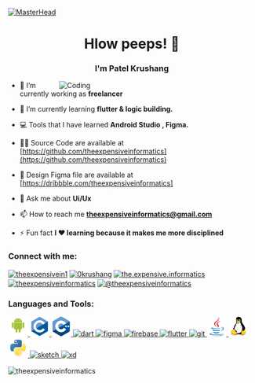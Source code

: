 [![MasterHead](https://media-exp1.licdn.com/dms/image/C4D16AQG5_GnnhCBhIw/profile-displaybackgroundimage-shrink_350_1400/0/1654081865744?e=1675900800&v=beta&t=j29010de7-b4oj8g2OhP77eLZGBpUR71L7GnPO3PEns)](https://github.com/theexpensiveinformatics)
<h1 align="center">Hlow peeps! 👋</h1>
<h3 align="center">I'm Patel Krushang</h3>
<img align="right" alt="Coding" width="400" src="https://cdn3d.iconscout.com/3d/premium/thumb/boy-using-laptop-on-bean-bag-5565311-4688332.png">

- 🔭 I’m currently working as **freelancer**

- 🌱 I’m currently learning **flutter & logic building.**

- 💻 Tools that I have learned **Android Studio , Figma.**

- 👨‍💻 Source Code are available at [https://github.com/theexpensiveinformatics](https://github.com/theexpensiveinformatics)

- 🎨 Design Figma file are available at [https://dribbble.com/theexpensiveinformatics]

-  💬 Ask me about **Ui/Ux**

- 📫 How to reach me **theexpensiveinformatics@gmail.com**

- ⚡ Fun fact **I ❤️ learning because it makes me more disciplined**

<h3 align="left">Connect with me:</h3>
<p align="left">
<a href="https://twitter.com/theexpensivein1" target="blank"><img align="center" src="https://raw.githubusercontent.com/rahuldkjain/github-profile-readme-generator/master/src/images/icons/Social/twitter.svg" alt="theexpensivein1" height="30" width="40" /></a>
<a href="https://linkedin.com/in/0krushang" target="blank"><img align="center" src="https://raw.githubusercontent.com/rahuldkjain/github-profile-readme-generator/master/src/images/icons/Social/linked-in-alt.svg" alt="0krushang" height="30" width="40" /></a>
<a href="https://instagram.com/the.expensive.informatics" target="blank"><img align="center" src="https://raw.githubusercontent.com/rahuldkjain/github-profile-readme-generator/master/src/images/icons/Social/instagram.svg" alt="the.expensive.informatics" height="30" width="40" /></a>
<a href="https://dribbble.com/theexpensiveinformatics" target="blank"><img align="center" src="https://raw.githubusercontent.com/rahuldkjain/github-profile-readme-generator/master/src/images/icons/Social/dribbble.svg" alt="theexpensiveinformatics" height="30" width="40" /></a>
<a href="https://www.youtube.com/c/@theexpensiveinformatics" target="blank"><img align="center" src="https://raw.githubusercontent.com/rahuldkjain/github-profile-readme-generator/master/src/images/icons/Social/youtube.svg" alt="@theexpensiveinformatics" height="30" width="40" /></a>
</p>

<h3 align="left">Languages and Tools:</h3>
<p align="left"> <a href="https://developer.android.com" target="_blank" rel="noreferrer"> <img src="https://raw.githubusercontent.com/devicons/devicon/master/icons/android/android-original-wordmark.svg" alt="android" width="40" height="40"/> </a> <a href="https://www.cprogramming.com/" target="_blank" rel="noreferrer"> <img src="https://raw.githubusercontent.com/devicons/devicon/master/icons/c/c-original.svg" alt="c" width="40" height="40"/> </a> <a href="https://www.w3schools.com/cpp/" target="_blank" rel="noreferrer"> <img src="https://raw.githubusercontent.com/devicons/devicon/master/icons/cplusplus/cplusplus-original.svg" alt="cplusplus" width="40" height="40"/> </a> <a href="https://dart.dev" target="_blank" rel="noreferrer"> <img src="https://www.vectorlogo.zone/logos/dartlang/dartlang-icon.svg" alt="dart" width="40" height="40"/> </a> <a href="https://www.figma.com/" target="_blank" rel="noreferrer"> <img src="https://www.vectorlogo.zone/logos/figma/figma-icon.svg" alt="figma" width="40" height="40"/> </a> <a href="https://firebase.google.com/" target="_blank" rel="noreferrer"> <img src="https://www.vectorlogo.zone/logos/firebase/firebase-icon.svg" alt="firebase" width="40" height="40"/> </a> <a href="https://flutter.dev" target="_blank" rel="noreferrer"> <img src="https://www.vectorlogo.zone/logos/flutterio/flutterio-icon.svg" alt="flutter" width="40" height="40"/> </a> <a href="https://git-scm.com/" target="_blank" rel="noreferrer"> <img src="https://www.vectorlogo.zone/logos/git-scm/git-scm-icon.svg" alt="git" width="40" height="40"/> </a> <a href="https://www.java.com" target="_blank" rel="noreferrer"> <img src="https://raw.githubusercontent.com/devicons/devicon/master/icons/java/java-original.svg" alt="java" width="40" height="40"/> </a> <a href="https://www.linux.org/" target="_blank" rel="noreferrer"> <img src="https://raw.githubusercontent.com/devicons/devicon/master/icons/linux/linux-original.svg" alt="linux" width="40" height="40"/> </a> <a href="https://www.python.org" target="_blank" rel="noreferrer"> <img src="https://raw.githubusercontent.com/devicons/devicon/master/icons/python/python-original.svg" alt="python" width="40" height="40"/> </a> <a href="https://www.sketch.com/" target="_blank" rel="noreferrer"> <img src="https://www.vectorlogo.zone/logos/sketchapp/sketchapp-icon.svg" alt="sketch" width="40" height="40"/> </a> <a href="https://www.adobe.com/products/xd.html" target="_blank" rel="noreferrer"> <img src="https://cdn.worldvectorlogo.com/logos/adobe-xd.svg" alt="xd" width="40" height="40"/> </a> </p>

<p><img align="center" src="https://github-readme-stats.vercel.app/api/top-langs?username=theexpensiveinformatics&show_icons=true&locale=en&layout=compact" alt="theexpensiveinformatics" /></p>


